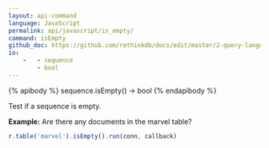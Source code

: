 ```yaml
---
layout: api-command 
language: JavaScript
permalink: api/javascript/is_empty/
command: isEmpty 
github_doc: https://github.com/rethinkdb/docs/edit/master/2-query-language/api/javascript/transformations/isEmpty.md
io:
    -   - sequence
        - bool
---
```


{% apibody %}
sequence.isEmpty() → bool
{% endapibody %}

Test if a sequence is empty.

__Example:__ Are there any documents in the marvel table?

```js
r.table('marvel').isEmpty().run(conn, callback)
```
